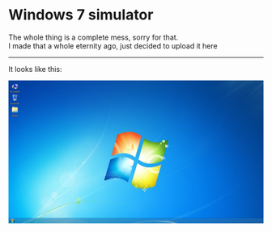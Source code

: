 # Windows 7 simulator
The whole thing is a complete mess, sorry for that.<br/>
I made that a whole eternity ago, just decided to upload it here

---

It looks like this:

![](Screenshot_3.png)
